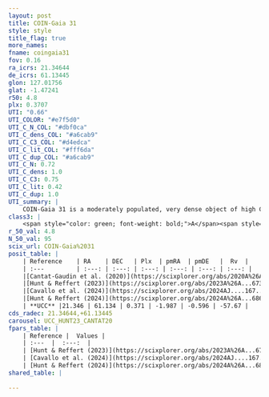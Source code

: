 ```yaml
---
layout: post
title: COIN-Gaia 31
style: style
title_flag: true
more_names: 
fname: coingaia31
fov: 0.16
ra_icrs: 21.34644
de_icrs: 61.13445
glon: 127.01756
glat: -1.47241
r50: 4.8
plx: 0.3707
UTI: "0.66"
UTI_COLOR: "#e7f5d0"
UTI_C_N_COL: "#dbf0ca"
UTI_C_dens_COL: "#a6cab9"
UTI_C_C3_COL: "#d4edca"
UTI_C_lit_COL: "#fff6da"
UTI_C_dup_COL: "#a6cab9"
UTI_C_N: 0.72
UTI_C_dens: 1.0
UTI_C_C3: 0.75
UTI_C_lit: 0.42
UTI_C_dup: 1.0
UTI_summary: |
    COIN-Gaia 31 is a moderately populated, very dense object of high C3 quality. It is poorly studied in the literature.
class3: |
    <span style="color: green; font-weight: bold;">A</span><span style="color: #FFC300; font-weight: bold;">B</span>
r_50_val: 4.8
N_50_val: 95
scix_url: COIN-Gaia%2031
posit_table: |
    | Reference    | RA    | DEC   | Plx  | pmRA  | pmDE   |  Rv  |
    | :---         | :---: | :---: | :---: | :---: | :---: | :---: |
    |[Cantat-Gaudin et al. (2020)](https://scixplorer.org/abs/2020A%26A...640A...1C) | 21.307 | 61.135 | 0.381 | -1.983 | -0.526 | -- |
    |[Hunt & Reffert (2023)](https://scixplorer.org/abs/2023A%26A...673A.114H) | 21.291 | 61.14 | 0.371 | -1.996 | -0.604 | -48.125 |
    |[Cavallo et al. (2024)](https://scixplorer.org/abs/2024AJ....167...12C) | 21.25 | 61.081 | 0.369 | -- | -- | -- |
    |[Hunt & Reffert (2024)](https://scixplorer.org/abs/2024A%26A...686A..42H) | 21.291 | 61.14 | 0.371 | -1.996 | -0.604 | -48.125 |
    | **UCC** |21.346 | 61.134 | 0.371 | -1.987 | -0.596 | -57.67 | 
cds_radec: 21.34644,+61.13445
carousel: UCC_HUNT23_CANTAT20
fpars_table: |
    | Reference |  Values |
    | :---  |  :---:  |
    | [Hunt & Reffert (2023)](https://scixplorer.org/abs/2023A%26A...673A.114H) | `AV50=2.013, diffAV50=2.696, MOD50=11.994, logAge50=8.056` |
    | [Cavallo et al. (2024)](https://scixplorer.org/abs/2024AJ....167...12C) | `AV50=2.29, dMod50=12.19, logAge50=8.02, [Fe/H]50=0.23` |
    | [Hunt & Reffert (2024)](https://scixplorer.org/abs/2024A%26A...686A..42H) | `MassJ=801.358` |
shared_table: |
    
---
```

